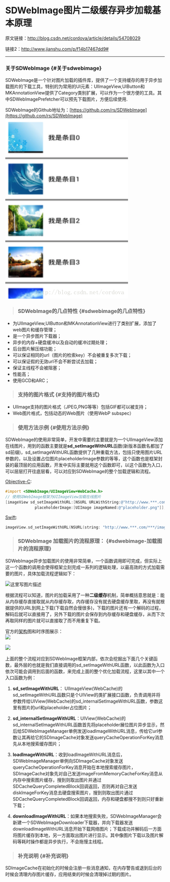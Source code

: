 # SDWebImage图片二级缓存异步加载基本原理

原文链接：http://blog.csdn.net/cordova/article/details/54708029

链接2：http://www.jianshu.com/p/f14b17467dd9#

---

### 关于SDWebImage {#关于sdwebimage}

SDWebImage是一个针对图片加载的插件库，提供了一个支持缓存的用于异步加载图片的下载工具，特别的为常用的UI元素：UIImageView,UIButton和MKAnnotationView提供了Category类别扩展，可以作为一个很方便的工具。其中SDWebImagePrefetcher可以预先下载图片，方便后续使用.

SDWebImage的Github地址为：[https://github.com/rs/SDWebImage](https://github.com/rs/SDWebImage)
![](/assets/20170124150746687.png)

> ### SDWebImage的几点特性 {#sdwebimage的几点特性}

* 为UIImageView,UIButton和MKAnnotationView进行了类别扩展，添加了web图片和缓存管理；
* 是一个异步图片下载器；
* 异步的内存+硬盘缓冲以及自动的缓冲过期处理；
* 后台图片解压缩功能；
* 可以保证相同的url（图片的检索key）不会被重复多次下载；
* 可以保证假的无效url不会不断尝试去加载；
* 保证主线程不会被阻塞；
* 性能高；
* 使用GCD和ARC；

> ### 支持的图片格式 {#支持的图片格式}

* UIImage支持的图片格式（JPEG,PNG等等）包括GIF都可以被支持；
* Web图片格式，包括动态的Web图片（使用WebP subspec）

> ### 使用方法示例 {#使用方法示例}

SDWebImage的使用非常简单，开发中需要的主要就是为一个UIImageView添加在线图片，用到的函数主要就是**sd\_setImageWithURL**函数\(新版本函数名都加了sd前缀\)，sd\_setImageWithURL函数提供了几种重载方法，包括只使用图片URL参数的，以及设置占位图片placeholderImage参数的等等，这个函数也是框架封装的最顶层的应用函数，开发中实际主要就用这个函数即可，以这个函数为入口，可以层层打开往底层看，可以对应到SDWebImage的整个加载逻辑和流程。

[Objective-C](http://lib.csdn.net/base/objective-c):

```objectivec
#import <SDWebImage/UIImageView+WebCache.h>
// 使用SDWebImage框架为UIImageView加载在线图片
[imageView sd_setImageWithURL:[NSURL URLWithString:@"http://www.***.com/***/image.jpg"]
             placeholderImage:[UIImage imageNamed:@"placeholder.png"]];
```

[Swift](http://lib.csdn.net/base/swift):

```swift
imageView.sd_setImageWithURL(NSURL(string: "http://www.***.com/***/image.jpg"), placeholderImage:UIImage(imageNamed:"placeholder.png"))
```

> ### SDWebImage 加载图片的流程原理： {#sdwebimage-加载图片的流程原理}

SDWebImage异步加载图片的使用非常简单，一个函数调用即可完成，但实际上这一个函数的调用会使得框架立刻完成一系列的逻辑处理，以最高效的方式加载需要的图片，具体加载流程逻辑如下：

![](http://img.blog.csdn.net/20161110152911554 "这里写图片描述")

根据流程可以知道，图片的加载采用了一种**二级缓存**机制，简单概括意思就是：能从内存缓存直接取就从内存缓存取，内存缓存没有就去硬盘缓存里取，再没有就根据提供的URL到网上下载\(下载自然会慢很多\)，下载的图片还有一个解码的过程，解码后就可以直接用了，另外下载的图片会保存到内存缓存和硬盘缓存，从而下次再取同样的图片就可以直接取了而不用重复下载。

官方的[架构](http://lib.csdn.net/base/architecture)图和时序图展示：  
![](https://github.com/rs/SDWebImage/raw/master/Docs/SDWebImageClassDiagram.png)

![](https://github.com/rs/SDWebImage/raw/master/Docs/SDWebImageSequenceDiagram.png)

上面的整个流程对应到SDWebImage框架内部，依次会挖掘出下面几个关键函数，最外层的也就是我们直接调用的sd\_setImageWithURL函数，以此函数为入口依次可能会调用到后面的函数，来完成上面的整个优化加载流程，这里以其中一个入口函数为例：

1. **sd\_setImageWithURL**： UIImageView\(WebCache\)的sd\_setImageWithURL函数只是个UIView的类扩展接口函数，负责调用并将参数传给UIView\(WebCache\)的sd\_internalSetImageWithURL函数，参数这里有图片的url和placeholder占位图片；

2. **sd\_internalSetImageWithURL**：UIView\(WebCache\)的sd\_internalSetImageWithURL函数首先将placeholder展位图片异步显示，然后给SDWebImageManager单例发送loadImageWithURL消息，传给它url参数让其再给它的SDImageCache对象发送queryCacheOperationForKey消息先从本地搜索缓存图片；

3. **loadImageWithURL**：收到loadImageWithURL消息后，SDWebImageManager单例向SDImageCache对象发送queryCacheOperationForKey消息开始在本地搜索缓存图片，SDImageCache对象先对自己发送imageFromMemoryCacheForKey消息从内存中搜索图片缓存，搜到则取出图片并通过SDCacheQueryCompletedBlock回调返回，否则再对自己发送diskImageForKey消息去硬盘搜索图片，搜到则取出图片通过SDCacheQueryCompletedBlock回调返回，内存和硬盘都搜不到则只好重新下载；

4. **downloadImageWithURL**：如果本地搜索失败，SDWebImageManager会新建一个SDWebImageDownloader下载器，并向下载器发送downloadImageWithURL消息开始下载网络图片；下载成功并解码后一方面将图片缓存到本地，另一方面取出图片进行显示。其中像图片下载以及图片解码等耗时操作都是异步执行，不会拖慢主线程。

> ### 补充说明 {#补充说明}

SDImageCache在初始化的时候会注册一些消息通知，在内存警告或退到后台的时候会清理内存图片缓存，应用结束的时候会清理掉过期的图片。

